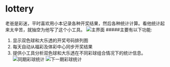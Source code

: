 # lottery
老爸是彩迷，平时喜欢用小本记录各种开奖结果，然后各种统计计算。看他统计起来太辛苦，就抽空为他写了这个小工具。
![主界面](https://ooo.0o0.ooo/2015/09/12/55f399ff388c2.png "双色球排列图")
#####主要有以下功能:
1. 显示双色球和大乐透的开奖号码排列图
2. 每天自动从福彩及体彩中心同步开奖结果
3. 提供小工具分析双色球和大乐透在不同彩球组合情况下的统计信息。
![同期彩球统计](https://ooo.0o0.ooo/2015/09/12/55f39a004ac2c.png "同期彩球统计")
![下一期彩球统计](https://ooo.0o0.ooo/2015/09/12/55f39a00d5c90.png "下一期彩球统计")
